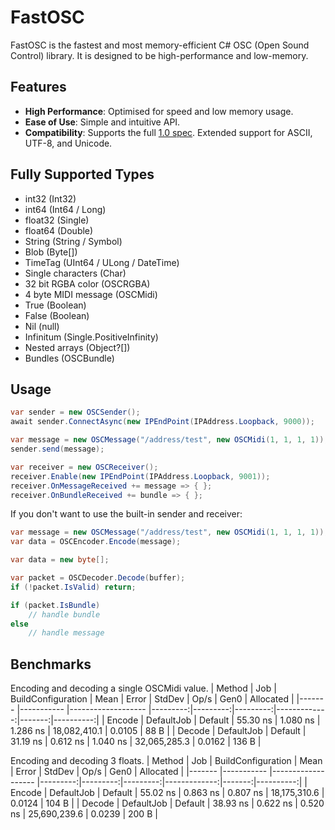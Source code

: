 # FastOSC

FastOSC is the fastest and most memory-efficient C# OSC (Open Sound Control) library. It is designed to be high-performance and low-memory.

## Features

- **High Performance**: Optimised for speed and low memory usage.
- **Ease of Use**: Simple and intuitive API.
- **Compatibility**: Supports the full [1.0 spec](https://opensoundcontrol.stanford.edu/spec-1_0.html). Extended support for ASCII, UTF-8, and Unicode.

## Fully Supported Types
- int32 (Int32)
- int64 (Int64 / Long)
- float32 (Single)
- float64 (Double)
- String (String / Symbol)
- Blob (Byte[])
- TimeTag (UInt64 / ULong / DateTime)
- Single characters (Char)
- 32 bit RGBA color (OSCRGBA)
- 4 byte MIDI message (OSCMidi)
- True (Boolean)
- False (Boolean)
- Nil (null)
- Infinitum (Single.PositiveInfinity)
- Nested arrays (Object?[])
- Bundles (OSCBundle)

## Usage

```c#
var sender = new OSCSender();
await sender.ConnectAsync(new IPEndPoint(IPAddress.Loopback, 9000));

var message = new OSCMessage("/address/test", new OSCMidi(1, 1, 1, 1));
sender.send(message);
```

```c#
var receiver = new OSCReceiver();
receiver.Enable(new IPEndPoint(IPAddress.Loopback, 9001));
receiver.OnMessageReceived += message => { };
receiver.OnBundleReceived += bundle => { };
```

If you don't want to use the built-in sender and receiver:
```c#
var message = new OSCMessage("/address/test", new OSCMidi(1, 1, 1, 1));
var data = OSCEncoder.Encode(message);
```

```c#
var data = new byte[];

var packet = OSCDecoder.Decode(buffer);
if (!packet.IsValid) return;

if (packet.IsBundle)
    // handle bundle
else
    // handle message
```

## Benchmarks
Encoding and decoding a single OSCMidi value.
| Method | Job        | BuildConfiguration | Mean     | Error    | StdDev   | Op/s         | Gen0   | Allocated |
|------- |----------- |------------------- |---------:|---------:|---------:|-------------:|-------:|----------:|
| Encode | DefaultJob | Default            | 55.30 ns | 1.080 ns | 1.286 ns | 18,082,410.1 | 0.0105 |      88 B |
| Decode | DefaultJob | Default            | 31.19 ns | 0.612 ns | 1.040 ns | 32,065,285.3 | 0.0162 |     136 B |

Encoding and decoding 3 floats.
| Method | Job        | BuildConfiguration | Mean     | Error    | StdDev   | Op/s         | Gen0   | Allocated |
|------- |----------- |------------------- |---------:|---------:|---------:|-------------:|-------:|----------:|
| Encode | DefaultJob | Default            | 55.02 ns | 0.863 ns | 0.807 ns | 18,175,310.6 | 0.0124 |     104 B |
| Decode | DefaultJob | Default            | 38.93 ns | 0.622 ns | 0.520 ns | 25,690,239.6 | 0.0239 |     200 B |
